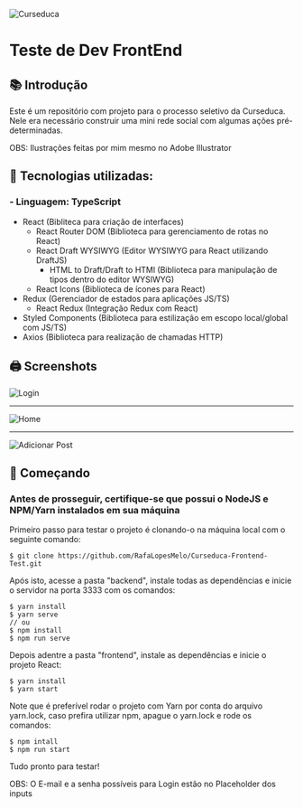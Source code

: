 ![Curseduca](https://curseduca.com/application/images/logo-250px.png)

# Teste de Dev FrontEnd

## 📚 Introdução
Este é um repositório com projeto para o processo seletivo da Curseduca. Nele era necessário construir uma mini rede social com algumas ações pré-determinadas.

OBS: Ilustrações feitas por mim mesmo no Adobe Illustrator

## 🎸 Tecnologias utilizadas:

### - Linguagem: TypeScript

- React (Bibliteca para criação de interfaces)
    - React Router DOM (Biblioteca para gerenciamento de rotas no React)
    - React Draft WYSIWYG (Editor WYSIWYG para React utilizando DraftJS)
        - HTML to Draft/Draft to HTMl (Biblioteca para manipulação de tipos dentro do editor WYSIWYG)
    - React Icons (Biblioteca de ícones para React)
- Redux (Gerenciador de estados para aplicações JS/TS)
    - React Redux (Integração Redux com React) 
- Styled Components (Biblioteca para estilização em escopo local/global com JS/TS)
- Axios (Biblioteca para realização de chamadas HTTP)

## 🖨 Screenshots

![Login](https://user-images.githubusercontent.com/60680170/87716866-d79a1a80-c785-11ea-9c9f-40bc211350fa.PNG)

---

![Home](https://user-images.githubusercontent.com/60680170/87716929-f9939d00-c785-11ea-9eb8-ee4d8c7b6111.png)

---

![Adicionar Post](https://user-images.githubusercontent.com/60680170/87716892-e5e83680-c785-11ea-89d0-16fbe975464f.png)

## 💾 Começando

### Antes de prosseguir, certifique-se que possui o NodeJS e NPM/Yarn instalados em sua máquina

Primeiro passo para testar o projeto é clonando-o na máquina local com o seguinte comando: 

```
$ git clone https://github.com/RafaLopesMelo/Curseduca-Frontend-Test.git
```

Após isto, acesse a pasta "backend", instale todas as dependências e inicie o servidor na porta 3333 com os comandos:

```
$ yarn install
$ yarn serve
// ou
$ npm install
$ npm run serve
```

Depois adentre a pasta "frontend", instale as dependências e inicie o projeto React:

```
$ yarn install
$ yarn start
```

Note que é preferível rodar o projeto com Yarn por conta do arquivo yarn.lock, caso prefira utilizar npm, apague o yarn.lock e rode os comandos:

```
$ npm intall
$ npm run start
```

Tudo pronto para testar!

OBS: O E-mail e a senha possíveis para Login estão no Placeholder dos inputs 

